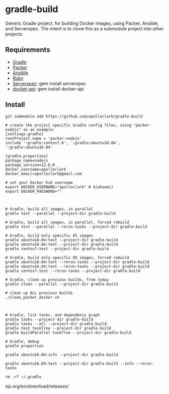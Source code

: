 # gradle-build

Generic Gradle project, for building Docker images, using Packer, Ansible, and Serverspec.
The intent is to clone this as a submodule project into other projects

## Requirements

- [Gradle](https://gradle.org/install/#manually)
- [Packer](https://packer.io/)
- [Ansible](https://www.ansible.com/)
- [Ruby](https://www.ruby-lang.org/en/documentation/installation/)
- [Serverspec](https://serverspec.org/): gem install serverspec
- [docker-api](https://github.com/swipely/docker-api/releases): gem install docker-api

## Install

```shell
git submodule add https://github.com/apolloclark/gradle-build

# create the project specific Gradle config files, using "packer-nodejs" as an example:
[settings.gradle]
rootProject.name = 'packer-nodejs'
include ':gradle:centos7.6', ':gradle:ubuntu18.04', ':gradle:ubuntu16.04'

[gradle.properties]
package_name=nodejs
package_version=12.6.0
docker_username=apolloclark
docker_email=apolloclark@gmail.com

# set your Docker hub username
export DOCKER_USERNAME="apolloclark" # $(whoami)
export DOCKER_PASSWORD=""



# Gradle, build all images, in parallel
gradle test --parallel --project-dir gradle-build

# Gradle, build all images, in parallel, forced rebuild
gradle test --parallel --rerun-tasks --project-dir gradle-build

# Gradle, build only specific OS images
gradle ubuntu18.04:test --project-dir gradle-build
gradle ubuntu16.04:test --project-dir gradle-build
gradle centos7:test --project-dir gradle-build

# Gradle, build only specific OS images, forced rebuild
gradle ubuntu18.04:test --rerun-tasks --project-dir gradle-build
gradle ubuntu16.04:test --rerun-tasks --project-dir gradle-build
gradle centos7:test --rerun-tasks --project-dir gradle-build

# Gradle, clean up previous builds, from today
gradle clean --parallel --project-dir gradle-build

# clean up ALL previous builds
./clean_packer_docker.sh



# Gradle, list tasks, and dependency graph
gradle tasks --project-dir gradle-build
gradle tasks --all --project-dir gradle-build
gradle test taskTree --project-dir gradle-build
gradle buildParallel taskTree --project-dir gradle-build

# Gradle, debug
gradle properties

gradle ubuntu16.04:info --project-dir gradle-build

gradle ubuntu16.04:test --project-dir gradle-build --info --rerun-tasks

rm -rf ~/.gradle
```
ejs.org/en/download/releases/
```
